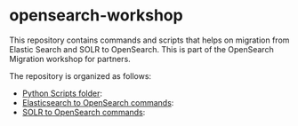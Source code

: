 # opensearch-workshop

This repository contains commands and scripts that helps on migration from Elastic Search and SOLR to OpenSearch. This is part of the OpenSearch Migration workshop for partners. 

The repository is organized as follows:

* [Python Scripts folder](py-files): 
* [Elasticsearch to OpenSearch commands](elastic-os-commands.md):
* [SOLR to OpenSearch commands](solr-commands.md):
